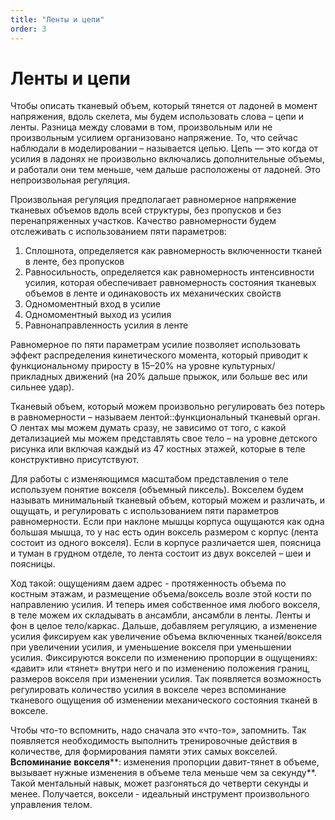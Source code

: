 ```yaml
---
title: "Ленты и цепи"
order: 3
---
```


# Ленты и цепи

Чтобы описать тканевый объем, который тянется от ладоней в момент напряжения, вдоль скелета, мы будем использовать слова – цепи и ленты. Разница между словами в том, произвольным или не произвольным усилием организовано напряжение. То, что сейчас наблюдали в моделировании – называется цепью. Цепь — это когда от усилия в ладонях не произвольно включались дополнительные объемы, и работали они тем меньше, чем дальше расположены от ладоней. Это непроизвольная регуляция.

Произвольная регуляция предполагает равномерное напряжение тканевых объемов вдоль всей структуры, без пропусков и без перенапряженных участков. Качество равномерности будем отслеживать с использованием пяти параметров:

1. Сплошнота, определяется как равномерность включенности тканей в ленте, без пропусков
2. Равносильность, определяется как равномерность интенсивности усилия, которая обеспечивает равномерность состояния тканевых объемов в ленте и одинаковость их механических свойств
3. Одномоментный вход в усилие
4. Одномоментный выход из усилия
5. Равнонаправленность усилия в ленте

Равномерное по пяти параметрам усилие позволяет использовать эффект распределения кинетического момента, который приводит к функциональному приросту в 15–20% на уровне культурных/прикладных движений (на 20% дальше прыжок, или больше вес или сильнее удар).

Тканевый объем, который можем произвольно регулировать без потерь в равномерности – называем лентой::функциональный тканевый орган. О лентах мы можем думать сразу, не зависимо от того, с какой детализацией мы можем представлять свое тело – на уровне детского рисунка или включая каждый из 47 костных этажей, которые в теле конструктивно присутствуют.

Для работы с изменяющимся масштабом представления о теле используем понятие вокселя (объемный пиксель). Вокселем будем называть минимальный тканевый объем, который можем и различать, и ощущать, и регулировать с использованием пяти параметров равномерности. Если при наклоне мышцы корпуса ощущаются как одна большая мышца, то у нас есть один воксель размером с корпус (лента состоит из одного вокселя). Если в корпусе различается шея, поясница и туман в грудном отделе, то лента состоит из двух вокселей – шеи и поясницы.

Ход такой: ощущениям даем адрес - протяженность объема по костным этажам, и размещение объема/воксель возле этой кости по направлению усилия. И теперь имея собственное имя любого вокселя, в теле можем их складывать в ансамбли, ансамбли в ленты. Ленты и фон в целое тело/каркас. Дальше, добавляем регуляцию, а изменение усилия фиксируем как увеличение объема включенных тканей/вокселя при увеличении усилия, и уменьшение вокселя при уменьшении усилия. Фиксируются воксели по изменению пропорции в ощущениях: «давит» или «тянет» внутри него и по изменению положения границ, размеров вокселя при изменении усилия. Так появляется возможность регулировать количество усилия в вокселе через вспоминание тканевого ощущения об изменении механического состояния тканей в вокселе.

Чтобы что-то вспомнить, надо сначала это «что-то», запомнить. Так появляется необходимость выполнить тренировочные действия в количестве, для формирования памяти этих самых вокселей. **Вспоминание** **вокселя****: изменения пропорции давит-тянет в объеме, вызывает нужные изменения в объеме тела меньше чем за секунду**. Такой ментальный навык, может разгоняться до четверти секунды и менее. Получается, воксели - идеальный инструмент произвольного управления телом.